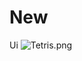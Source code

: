 # New
Ui
![Tetris.png](https://github.com/[XAUBRO]/[Tetris-game-new-UI]/blob/[Main]Tetris.png?raw=true)
